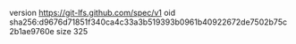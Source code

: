 version https://git-lfs.github.com/spec/v1
oid sha256:d9676d71851f340ca4c33a3b519393b0961b40922672de7502b75c2b1ae9760e
size 325
